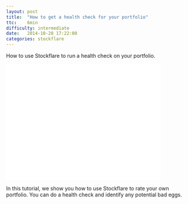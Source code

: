 ```yaml
---
layout: post
title:  "How to get a health check for your portfolio"
ttc:    6min
difficulty: intermediate
date:   2014-10-28 17:22:00
categories: stockflare
---
```

How to use Stockflare to run a health check on your portfolio.

<iframe width="420" height="315" src="//www.youtube.com/embed/LlouywIfOrc" frameborder="0" allowfullscreen></iframe>

In this tutorial, we show you how to use Stockflare to rate your own portfolio. You can do a health check and identify any potential bad eggs.

